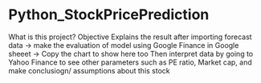 # Python_StockPricePrediction

What is this project? Objective
Explains the result after importing forecast data -> make the evaluation of model using Google Finance in Google sheeet -> Copy the chart to show here too
Then interpret data by going to Yahoo Finance to see other parameters such as PE ratio, Market cap, and make conclusiogn/ assumptions about this stock
